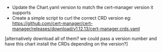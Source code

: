- Update the Chart.yaml version to match the cert-manager version it supports
- Create a simple script to curl the correct CRD version
  eg: https://github.com/cert-manager/cert-manager/releases/download/v1.12.13/cert-manager.crds.yaml

[alternatively download all of them? we could pass a version number and have
this chart install the CRDs depending on the version?]
